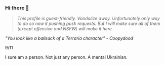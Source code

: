 ### Hi there 👋

> _This profile is guest-friendly. Vandalize away. Unfortunately only way to do so now it pushing push requests. But I will make sure all of them (except offensive and NSFW) will make it here._

_"You look like a ballsack of a Terraria character" - Coopydood_

9/11

I sure am a person.
Not just any person.
A mental Ukrainian.

<!-- This bio was infected by Coopydood -->

<!--
**eversiege/eversiege** is a ✨ _special_ ✨ repository because its `README.md` (this file) appears on your GitHub profile.

Here are some ideas to get you started:

- 🔭 I’m currently working on ...
- 🌱 I’m currently learning ...
- 👯 I’m looking to collaborate on ...
- 🤔 I’m looking for help with ...
- 💬 Ask me about ...
- 📫 How to reach me: ...
- 😄 Pronouns: ...
- ⚡ Fun fact: ...
-->
